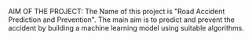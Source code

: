 AIM OF THE PROJECT:
The Name of this project is "Road Accident Prediction and Prevention". The main aim is to predict and prevent the accident by building a machine learning model using suitable algorithms.

